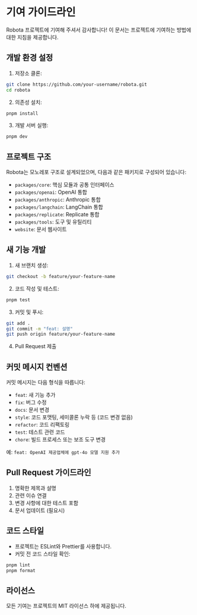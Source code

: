 # 기여 가이드라인

Robota 프로젝트에 기여해 주셔서 감사합니다! 이 문서는 프로젝트에 기여하는 방법에 대한 지침을 제공합니다.

## 개발 환경 설정

1. 저장소 클론:

```bash
git clone https://github.com/your-username/robota.git
cd robota
```

2. 의존성 설치:

```bash
pnpm install
```

3. 개발 서버 실행:

```bash
pnpm dev
```

## 프로젝트 구조

Robota는 모노레포 구조로 설계되었으며, 다음과 같은 패키지로 구성되어 있습니다:

- `packages/core`: 핵심 모듈과 공통 인터페이스
- `packages/openai`: OpenAI 통합
- `packages/anthropic`: Anthropic 통합
- `packages/langchain`: LangChain 통합
- `packages/replicate`: Replicate 통합
- `packages/tools`: 도구 및 유틸리티
- `website`: 문서 웹사이트

## 새 기능 개발

1. 새 브랜치 생성:

```bash
git checkout -b feature/your-feature-name
```

2. 코드 작성 및 테스트:

```bash
pnpm test
```

3. 커밋 및 푸시:

```bash
git add .
git commit -m "feat: 설명"
git push origin feature/your-feature-name
```

4. Pull Request 제출

## 커밋 메시지 컨벤션

커밋 메시지는 다음 형식을 따릅니다:

- `feat`: 새 기능 추가
- `fix`: 버그 수정
- `docs`: 문서 변경
- `style`: 코드 포맷팅, 세미콜론 누락 등 (코드 변경 없음)
- `refactor`: 코드 리팩토링
- `test`: 테스트 관련 코드
- `chore`: 빌드 프로세스 또는 보조 도구 변경

예: `feat: OpenAI 제공업체에 gpt-4o 모델 지원 추가`

## Pull Request 가이드라인

1. 명확한 제목과 설명
2. 관련 이슈 연결
3. 변경 사항에 대한 테스트 포함
4. 문서 업데이트 (필요시)

## 코드 스타일

- 프로젝트는 ESLint와 Prettier를 사용합니다.
- 커밋 전 코드 스타일 확인:

```bash
pnpm lint
pnpm format
```

## 라이선스

모든 기여는 프로젝트의 MIT 라이선스 하에 제공됩니다. 